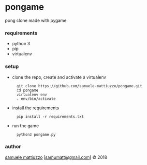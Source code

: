 # pongame
pong clone made with pygame

### requirements

- python 3
- pip
- virtualenv


### setup

- clone the repo, create and activate a virtualenv 
  
        git clone https://github.com/samuele-mattiuzzo/pongame.git
        cd pongame
        virtualenv env
        . env/bin/activate

- install the requirements

        pip install -r requirements.txt

- run the game

        python3 pongame.py


### author

[samuele mattiuzzo](https://samuele-mattiuzzo.github.io) [<samumatt@gmail.com>] &copy; 2018